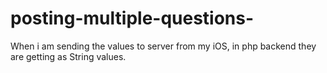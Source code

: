 # posting-multiple-questions-
When i am sending the values to server from my iOS, in php backend they are getting as String values.
